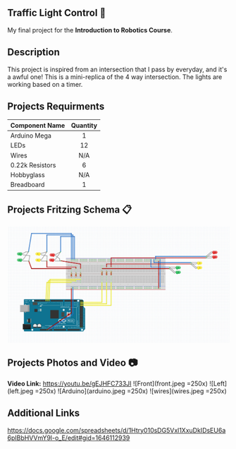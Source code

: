 ## Traffic Light Control :vertical_traffic_light:
My final project for the **Introduction to Robotics Course**.
## Description
This project is inspired from an intersection that I pass by everyday, and it's a awful one! This is a mini-replica of the 4 way intersection. The lights are working based on a timer.
## Projects Requirments
| Component Name | Quantity |
| -------------  |:--------:|
| Arduino Mega   | 1        |
| LEDs           | 12       |
| Wires          | N/A      |
| 0.22k Resistors| 6        |
| Hobbyglass     | N/A      |
| Breadboard     | 1        |
## Projects Fritzing Schema :clipboard:
![Fritzing Schema](final-project-schema.png)
## Projects Photos and Video :camera:
**Video Link:** https://youtu.be/gEJHFC733JI
![Front](front.jpeg =250x)
![Left](left.jpeg =250x)
![Arduino](arduino.jpeg =250x)
![wires](wires.jpeg =250x)
## Additional Links
https://docs.google.com/spreadsheets/d/1Htry010sDG5Vxl1XxuDkIDsEU6a6pIBbHVVmY9l-o_E/edit#gid=1646112939

 
